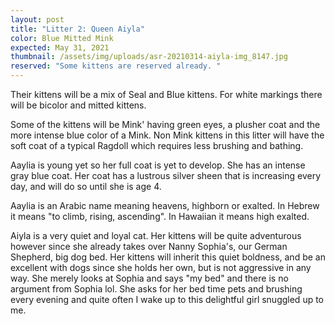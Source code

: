 ```yaml
---
layout: post
title: "Litter 2: Queen Aiyla"
color: Blue Mitted Mink
expected: May 31, 2021
thumbnail: /assets/img/uploads/asr-20210314-aiyla-img_8147.jpg
reserved: "Some kittens are reserved already. "
---
```

Their kittens will be a mix of Seal and Blue kittens. For white markings there will be bicolor and mitted kittens.

 Some of the kittens will be Mink' having green eyes,  a plusher coat and the more intense blue color of a Mink. Non Mink kittens in this litter will have the soft coat of a typical Ragdoll which requires less brushing and bathing. 

Aaylia is young yet so her full coat is yet to develop. She has an intense gray blue coat.  Her coat has a lustrous silver sheen that is increasing every day, and will do so until she is age 4. 

Aaylia is an Arabic name meaning heavens, highborn or exalted. In Hebrew it means "to climb, rising, ascending". In Hawaiian it means high exalted. 

Aiyla is a very quiet and loyal cat. Her kittens will be quite adventurous however since she already takes over Nanny Sophia's, our German Shepherd, big dog bed. Her kittens will inherit this quiet boldness, and be an excellent with dogs since she holds her own, but is not aggressive in any way. She merely looks at Sophia and says "my bed" and there is no argument from Sophia lol. She asks for her bed time pets and brushing every evening and quite often I wake up to this delightful girl snuggled up to me.
